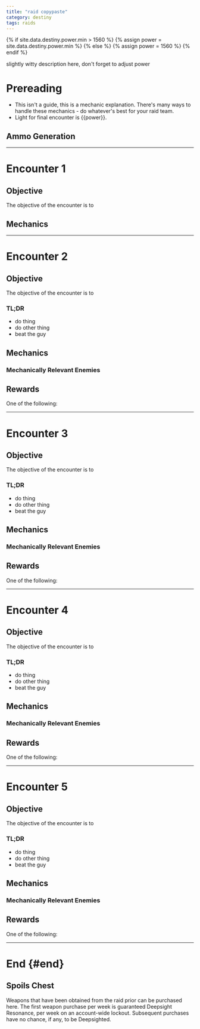 ```yaml
---
title: "raid copypaste"
category: destiny
tags: raids
---
```

{% if site.data.destiny.power.min > 1560 %}
{% assign power = site.data.destiny.power.min %}
{% else %}
{% assign power = 1560 %}
{% endif %}

slightly witty description here, don't forget to adjust power

# Prereading

- This isn't a guide, this is a mechanic explanation. There's many ways to handle these mechanics - do whatever's best for your raid team.
- Light for final encounter is {{power}}.

## Ammo Generation


---

# Encounter 1

## Objective
The objective of the encounter is to

## Mechanics

---

# Encounter 2

## Objective
The objective of the encounter is to

### TL;DR
- do thing
- do other thing
- beat the guy

## Mechanics

### Mechanically Relevant Enemies

## Rewards
One of the following:

---

# Encounter 3

## Objective
The objective of the encounter is to

### TL;DR
- do thing
- do other thing
- beat the guy

## Mechanics

### Mechanically Relevant Enemies

## Rewards
One of the following:

---

# Encounter 4

## Objective
The objective of the encounter is to

### TL;DR
- do thing
- do other thing
- beat the guy

## Mechanics

### Mechanically Relevant Enemies

## Rewards
One of the following:

---

# Encounter 5

## Objective
The objective of the encounter is to

### TL;DR
- do thing
- do other thing
- beat the guy

## Mechanics

### Mechanically Relevant Enemies

## Rewards
One of the following:

---

# End {#end}

## Spoils Chest
Weapons that have been obtained from the raid prior can be purchased here. The first weapon purchase per week is guaranteed Deepsight Resonance, per week on an account-wide lockout. Subsequent purchases have no chance, if any, to be Deepsighted.